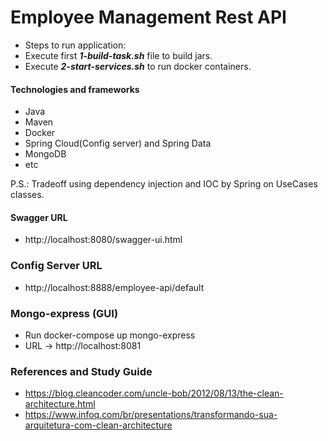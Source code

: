# Employee Management Rest API

* Steps to run application:
* Execute first ***1-build-task.sh*** file to build jars.
* Execute ***2-start-services.sh*** to run docker containers.

#### Technologies and frameworks

* Java
* Maven
* Docker
* Spring Cloud(Config server) and Spring Data
* MongoDB
* etc

P.S.: Tradeoff using dependency injection and IOC by Spring on UseCases classes.

#### Swagger URL
* http://localhost:8080/swagger-ui.html

### Config Server URL
* http://localhost:8888/employee-api/default

### Mongo-express (GUI)
* Run docker-compose up mongo-express
* URL -> http://localhost:8081

### References and Study Guide
* https://blog.cleancoder.com/uncle-bob/2012/08/13/the-clean-architecture.html
* https://www.infoq.com/br/presentations/transformando-sua-arquitetura-com-clean-architecture
